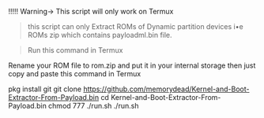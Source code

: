 !!!!! Warning-> This script will only work on Termux 

>this script can only Extract ROMs of Dynamic partition devices i•e ROMs zip which contains payloadml.bin file.

>Run this command in Termux

Rename your ROM file to rom.zip and put it in your internal storage then just copy and paste this command in Termux

pkg install git
git clone https://github.com/memorydead/Kernel-and-Boot-Extractor-From-Payload.bin
cd Kernel-and-Boot-Extractor-From-Payload.bin
chmod 777 ./run.sh
./run.sh
